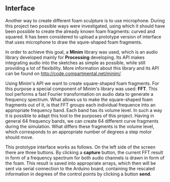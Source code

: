 ## Interface

Another way to create different foam sculpture is to use microphone. During this project two possible ways were investigated, using which it should have been possible to create the already known foam fragments: curved and squared. It has been considered to upload a prototype version of interface that uses microphone to draw the squre-shaped foam fragments.

In order to achieve this goal, a **Minim** library was used, which is an audio library developed mainly for **Processing** developing. Its API makes integrating audio into the sketches as simple as possible, while still providing a lot of flexibility. More information about this library and its API can be found on http://code.compartmental.net/minim/.

Using Minim's API we want to create square-shaped foam fragments. For this purpose a special component of Minim's library was used: **FFT**. This tool performs a fast Fourier transformation on audio data to generate a frequency spectrum. What allows us to make the square-shaped foam fragments out of it, is that FFT groups each individual frequence into an appropriate frequency band. Each band has its volume level. In such a way it is possible to adapt this tool to the purposes of this project. Having in general 64 frequency bands, we can create 64 different curve fragments during the simulation. What differs these fragments is the volume level, which corresponds to an appropriate number of degrees a step motor should move.

This prototype interface works as follows. On the left side of the screen there are three buttons. By clicking a **capture** button, the current FFT result in form of a frequency spectrum for both audio channels is drawn in form of the foam. This result is saved into appropriate arrays, which then will be sent via serial connection to the Arduino board, containing the rescaled information in degrees of the control points by clicking a button **send**.
